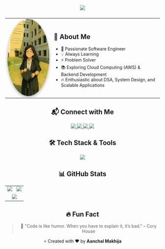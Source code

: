<!DOCTYPE html>
<html>
<head>
  <style>
    @keyframes fadeIn {
      from { opacity: 0; transform: translateY(-10px); }
      to { opacity: 1; transform: translateY(0); }
    }
    .fade-in {
      animation: fadeIn 1.5s ease-in-out;
    }
    .badge:hover {
      transform: scale(1.1);
      transition: transform 0.2s ease-in-out;
    }
    .profile-pic {
      border-radius: 50%;
      width: 250px;
      height: 250px;
      box-shadow: 0px 4px 10px rgba(0, 0, 0, 0.3);
    }
  </style>
</head>
<body>
  <h1 align="center" class="fade-in">
    <a href="https://git.io/typing-svg">
      <img src="https://readme-typing-svg.herokuapp.com?font=Sedan&center=true&pause=1000&random=false&width=500&lines=Hi+there+%F0%9F%91%8B%F0%9F%8F%BB;+I'm+Aanchal+Makhija+!!;Software+Engineer;Passionate+About+Technology+%26+Innovation"/>
    </a>
  </h1>

  <div align="center" class="fade-in">
    <table>
      <tr>
        <td align="center" width="30%">
          <img class="profile-pic" src="https://raw.githubusercontent.com/AanchalMakhija/IMAGE/main/convocation.jpg?raw=true"/>
        </td>
        <td align="left" width="70%">
          <h2>🚀 About Me</h2>
          <ul>
            <li>🎯 Passionate Software Engineer</li>
            <li>💡 Always Learning</li>
            <li>⚡ Problem Solver</li>
            <li>📚 Exploring Cloud Computing (AWS) & Backend Development</li>
            <li>🔥 Enthusiastic about DSA, System Design, and Scalable Applications</li>
          </ul>
        </td>
      </tr>
    </table>
  </div>

  <h2 align="center">📬 Connect with Me</h2>
  <div align="center" class="fade-in">
    <a href="https://www.linkedin.com/in/aanchal-makhija-8b9183257/" target="_blank" class="badge">
      <img src="https://img.shields.io/badge/LinkedIn-0077B5?style=for-the-badge&logo=linkedin&logoColor=white">
    </a>
    <a href="mailto:aanchal.makhija999@gmail.com" target="_blank" class="badge">
      <img src="https://img.shields.io/badge/Gmail-D14836?style=for-the-badge&logo=gmail&logoColor=white">
    </a>
    <a href="https://x.com/AanchalMakhija3" target="_blank" class="badge">
      <img src="https://img.shields.io/badge/Twitter-1DA1F2?style=for-the-badge&logo=twitter&logoColor=white">
    </a>
    <a href="https://medium.com/@aanchal.makhija999" target="_blank" class="badge">
      <img src="https://img.shields.io/badge/Medium-12100E?style=for-the-badge&logo=medium&logoColor=white">
    </a>
  </div>

  <h2 align="center">🛠 Tech Stack & Tools</h2>
  <div align="center" class="fade-in">
    <a href="https://skillicons.dev">
      <img src="https://skillicons.dev/icons?i=aws,java,python,c,cpp,css,nodejs,express,git,github,postgres,mysql,tailwind,nextjs,typescript,docker,kubernetes"/>
    </a>
  </div>

  <h2 align="center">📊 GitHub Stats</h2>
  <div align="center" class="fade-in">
    <table>
      <tr>
        <td>
          <img src="https://github-readme-stats.vercel.app/api?username=AanchalMakhija&show_icons=true&theme=radical&count_private=true"/>
        </td>
        <td>
          <img src="https://github-readme-streak-stats.herokuapp.com/?user=AanchalMakhija&theme=radical"/>
        </td>
      </tr>
      <tr>
        <td colspan="2" align="center">
          <img src="https://github-readme-stats.vercel.app/api/top-langs/?username=AanchalMakhija&layout=compact&theme=radical"/>
        </td>
      </tr>
    </table>
  </div>

  <h2 align="center">🔥 Fun Fact</h2>
  <div align="center" class="fade-in">
    <blockquote>🚀 "Code is like humor. When you have to explain it, it’s bad." – Cory House</blockquote>
  </div>

  <p align="center">⭐️ Created with ❤️ by <strong>Aanchal Makhija</strong></p>
</body>
</html>
